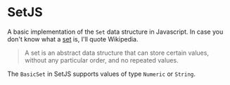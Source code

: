 # SetJS

A basic implementation of the `Set` data structure in Javascript. In case you
don't know what a [set][1] is, I'll quote Wikipedia.

> A set is an abstract data structure that can store certain values, without any particular order, and no repeated values.

The `BasicSet` in SetJS supports values of type `Numeric` or `String`.

[1]: http://en.wikipedia.org/wiki/Set_(computer_science) "Set (abstract data type)"
